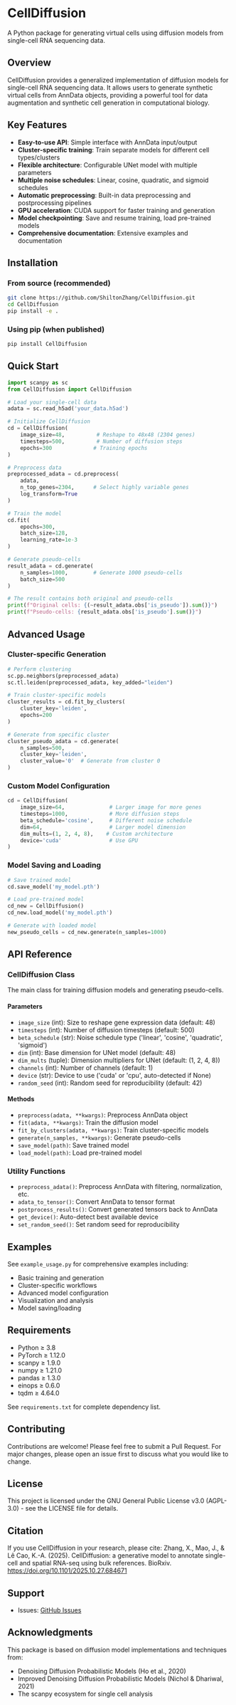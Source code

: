 # CellDiffusion

A Python package for generating virtual cells using diffusion models from single-cell RNA sequencing data.

## Overview

CellDiffusion provides a generalized implementation of diffusion models for single-cell RNA sequencing data. It allows users to generate synthetic virtual cells from AnnData objects, providing a powerful tool for data augmentation and synthetic cell generation in computational biology.

## Key Features

- **Easy-to-use API**: Simple interface with AnnData input/output
- **Cluster-specific training**: Train separate models for different cell types/clusters
- **Flexible architecture**: Configurable UNet model with multiple parameters
- **Multiple noise schedules**: Linear, cosine, quadratic, and sigmoid schedules
- **Automatic preprocessing**: Built-in data preprocessing and postprocessing pipelines
- **GPU acceleration**: CUDA support for faster training and generation
- **Model checkpointing**: Save and resume training, load pre-trained models
- **Comprehensive documentation**: Extensive examples and documentation

## Installation

### From source (recommended)

```bash
git clone https://github.com/ShiltonZhang/CellDiffusion.git
cd CellDiffusion
pip install -e .
```

### Using pip (when published)

```bash
pip install CellDiffusion
```

## Quick Start

```python
import scanpy as sc
from CellDiffusion import CellDiffusion

# Load your single-cell data
adata = sc.read_h5ad('your_data.h5ad')

# Initialize CellDiffusion
cd = CellDiffusion(
    image_size=48,          # Reshape to 48x48 (2304 genes)
    timesteps=500,          # Number of diffusion steps
    epochs=300             # Training epochs
)

# Preprocess data
preprocessed_adata = cd.preprocess(
    adata,
    n_top_genes=2304,      # Select highly variable genes
    log_transform=True
)

# Train the model
cd.fit(
    epochs=300,
    batch_size=128,
    learning_rate=1e-3
)

# Generate pseudo-cells
result_adata = cd.generate(
    n_samples=1000,        # Generate 1000 pseudo-cells
    batch_size=500
)

# The result contains both original and pseudo-cells
print(f"Original cells: {(~result_adata.obs['is_pseudo']).sum()}")
print(f"Pseudo-cells: {result_adata.obs['is_pseudo'].sum()}")
```

## Advanced Usage

### Cluster-specific Generation

```python
# Perform clustering
sc.pp.neighbors(preprocessed_adata)
sc.tl.leiden(preprocessed_adata, key_added="leiden")

# Train cluster-specific models
cluster_results = cd.fit_by_clusters(
    cluster_key='leiden',
    epochs=200
)

# Generate from specific cluster
cluster_pseudo_adata = cd.generate(
    n_samples=500,
    cluster_key='leiden',
    cluster_value='0'  # Generate from cluster 0
)
```

### Custom Model Configuration

```python
cd = CellDiffusion(
    image_size=64,              # Larger image for more genes
    timesteps=1000,             # More diffusion steps
    beta_schedule='cosine',     # Different noise schedule
    dim=64,                     # Larger model dimension
    dim_mults=(1, 2, 4, 8),    # Custom architecture
    device='cuda'               # Use GPU
)
```

### Model Saving and Loading

```python
# Save trained model
cd.save_model('my_model.pth')

# Load pre-trained model
cd_new = CellDiffusion()
cd_new.load_model('my_model.pth')

# Generate with loaded model
new_pseudo_cells = cd_new.generate(n_samples=1000)
```

## API Reference

### CellDiffusion Class

The main class for training diffusion models and generating pseudo-cells.

#### Parameters

- `image_size` (int): Size to reshape gene expression data (default: 48)
- `timesteps` (int): Number of diffusion timesteps (default: 500) 
- `beta_schedule` (str): Noise schedule type ('linear', 'cosine', 'quadratic', 'sigmoid')
- `dim` (int): Base dimension for UNet model (default: 48)
- `dim_mults` (tuple): Dimension multipliers for UNet (default: (1, 2, 4, 8))
- `channels` (int): Number of channels (default: 1)
- `device` (str): Device to use ('cuda' or 'cpu', auto-detected if None)
- `random_seed` (int): Random seed for reproducibility (default: 42)

#### Methods

- `preprocess(adata, **kwargs)`: Preprocess AnnData object
- `fit(adata, **kwargs)`: Train the diffusion model
- `fit_by_clusters(adata, **kwargs)`: Train cluster-specific models
- `generate(n_samples, **kwargs)`: Generate pseudo-cells
- `save_model(path)`: Save trained model
- `load_model(path)`: Load pre-trained model

### Utility Functions

- `preprocess_adata()`: Preprocess AnnData with filtering, normalization, etc.
- `adata_to_tensor()`: Convert AnnData to tensor format
- `postprocess_results()`: Convert generated tensors back to AnnData
- `get_device()`: Auto-detect best available device
- `set_random_seed()`: Set random seed for reproducibility

## Examples

See `example_usage.py` for comprehensive examples including:

- Basic training and generation
- Cluster-specific workflows  
- Advanced model configuration
- Visualization and analysis
- Model saving/loading

## Requirements

- Python ≥ 3.8
- PyTorch ≥ 1.12.0
- scanpy ≥ 1.9.0
- numpy ≥ 1.21.0
- pandas ≥ 1.3.0
- einops ≥ 0.6.0
- tqdm ≥ 4.64.0

See `requirements.txt` for complete dependency list.

## Contributing

Contributions are welcome! Please feel free to submit a Pull Request. For major changes, please open an issue first to discuss what you would like to change.

## License

This project is licensed under the GNU General Public License v3.0 (AGPL-3.0) - see the LICENSE file for details.

## Citation

If you use CellDiffusion in your research, please cite:
Zhang, X., Mao, J., & Lê Cao, K.-A. (2025). CellDiffusion: a generative model to annotate single-cell and spatial RNA-seq using bulk references. BioRxiv. https://doi.org/10.1101/2025.10.27.684671

## Support

- Issues: [GitHub Issues](https://github.com/ShiltonZhang/CellDiffusion/issues)

## Acknowledgments

This package is based on diffusion model implementations and techniques from:
- Denoising Diffusion Probabilistic Models (Ho et al., 2020)
- Improved Denoising Diffusion Probabilistic Models (Nichol & Dhariwal, 2021)
- The scanpy ecosystem for single cell analysis
